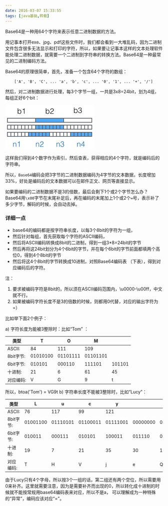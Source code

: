 ```yaml
---
date: 2016-03-07 15:33:55
tags: [java基础,转载]
---
```

Base64是一种用64个字符来表示任意二进制数据的方法。

用记事本打开exe、jpg、pdf这些文件时，我们都会看到一大堆乱码，因为二进制文件包含很多无法显示和打印的字符，所以，如果要让记事本这样的文本处理软件能处理二进制数据，就需要一个二进制到字符串的转换方法。Base64是一种最常见的二进制编码方法。

Base64的原理很简单，首先，准备一个包含64个字符的数组：

		['A', 'B', 'C', ... 'a', 'b', 'c', ... '0', '1', ... '+', '/']

然后，对二进制数据进行处理，每3个字节一组，一共是3x8=24bit，划为4组，每组正好6个bit：


![](/images/base64/949444125467040.png) 


这样我们得到4个数字作为索引，然后查表，获得相应的4个字符，就是编码后的字符串。

所以，`Base64`编码会把3字节的二进制数据编码为4字节的文本数据，长度增加33%，好处是编码后的文本数据可以在邮件正文、网页等直接显示。

如果要编码的二进制数据不是3的倍数，最后会剩下1个或2个字节怎么办？Base64用`\x00`字节在末尾补足后，再在编码的末尾加上1个或2个`=`号，表示补了多少字节，解码的时候，会自动去掉。

### 详细一点
* base64的编码都是按字符串长度，以每3个8bit的字符为一组，
* 然后针对每组，首先获取每个字符的ASCII编码，
* 然后将ASCII编码转换成8bit的二进制，得到一组3*8=24bit的字节
* 然后再将这24bit划分为4个6bit的字节，并在每个6bit的字节前面都填两个高位0，得到4个8bit的字节
* 然后将这4个8bit的字节转换成10进制，对照Base64编码表 （下表），得到对应编码后的字符。

注：
1. 要求被编码字符是8bit的，所以须在ASCII编码范围内，\u0000-\u00ff，中文就不行。
2. 如果被编码字符长度不是3的倍数的时候，则都用0代替，对应的输出字符为=）

比如举下面2个例子：

a) 字符长度为能被3整除时：比如“Tom” ：

|类型|T|O|M||
-----|---|---|---|---|
|ASCII:      |84	   |  111 	 |109		||
|8bit字节:   |01010100 | 01101111|01101101  ||
|6bit字节:   |010101   | 000110  |111101    |101101 |
|十进制:     |  21     |    6    |61        |45  |
|对应编码:   |   V     |    G    |9         |t  |


所以，btoa('Tom') = VG9t
b) 字符串长度不能被3整除时，比如“Lucy”：

|	类型	|L         |  u         |  c         |  y         |           |           |       |         |
----------|----------|------------|------------|------------|-----------|-----------|-------|---------|
|ASCII:   | 76       |   117      |   99       |   121      |           |           |       |         |
|8bit字节:| 01001100 |   01110101 |   01100011 |   01111001 |  00000000 |   00000000|       |         |
|6bit字节:| 010011   |   000111   | 	010101   | 	100011    | 011110    | 010000    |000000 | 000000  |
|十进制:   | 19       |   7        |   21       |   35       |     30    |  	16    | (异常)| (异常)  |    
|对应编码:  | T       |   H        |   V        |   j        |      e    |   Q       |	=     |  =		|	
	
由于Lucy只有4个字母，所以按3个一组的话，第二组还有两个空位，所以需要用0来补齐。这里就需要注意，因为是需要补齐而出现的0，所以转化成十进制的时候就不能按常规用base64编码表来对应，所以不是a， 可以理解成为一种特殊的“异常”，编码应该对应“=”。
